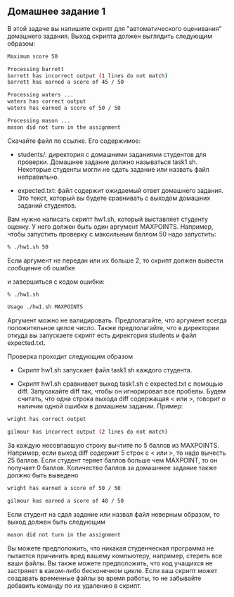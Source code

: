 ## Домашнее задание 1

В этой задаче вы напишите скрипт для "автоматического оценивания" домашнего задания. Выход скрипта должен выглядить следующим образом:

```bash 
Maximum score 50

Processing barrett 
barrett has incorrect output (1 lines do not match)
barrett has earned a score of 45 / 50

Processing waters ...
waters has correct output
waters has earned a score of 50 / 50

Processing mason ...
mason did not turn in the assignment
```

Скачайте файл по ссылке. Его содержимое:

- students/: директория с домашними заданиями студентов для проверки. Домашнее задание должно называться task1.sh. Некоторые студенты могли не сдать задание или назвать файл неправильно.

- expected.txt: файл содержит ожидаемый ответ домашнего задания. Это текст, который вы будете сравнивать с выходом домашних заданий студентов.

Вам нужно написать скрипт hw1.sh, который выставляет студенту оценку. У него должен быть один аргумент MAXPOINTS. Например, чтобы запустить проверку с максильным баллом 50 надо запустить:

```bash 
% ./hw1.sh 50
```

Если аргумент не передан или их больше 2, то скрипт должен вывести сообщение об ошибке

и завершиться с кодом ошибки:

```bash 
% ./hw1.sh

Usage ./hw1.sh MAXPOINTS
```

Аргумент можно не валидировать. Предполагайте, что аргумент всегда положительное целое число. Также предполагайте, что в директории откуда вы запускаете скрипт есть директория students и файл expected.txt.

Проверка проходит следующим образом

- Скрипт hw1.sh запускает файл task1.sh каждого студента.

- Скрипт hw1.sh сравнивает выход task1.sh с expected.txt с помощью diff. Запусакайте diff так, чтобы он игнорировал все пробелы. Будем считать, что одна строка выхода diff содержащая < или >, говорит о наличии одной ошибки в домашнем задании. Пример:

```bash 
wright has correct output

gilmour has incorrect output (2 lines do not match)
```

За каждую несовпавшую строку вычтите по 5 баллов из MAXPOINTS. Например, если выход diff содержит 5 строк с < или >, то надо вычесть 25 баллов. Если студент теряет баллов больше чем MAXPOINT, то он получает 0 баллов. Количество баллов за домашннее задание также должно быть выведено

```bash 
wright has earned a score of 50 / 50

gilmour has earned a score of 40 / 50
```

Если студент на сдал задание или назвал файл неверным образом, то выход должен быть следующим

```bash
mason did not turn in the assignment
```

Вы можете предположить, что никакая студенческая программа не пытается причинить вред вашему компьютеру, например, стереть все ваши файлы. Вы также можете предположить, что код учащихся не застрянет в каком-либо бесконечном цикле. Если ваш скрипт может создавать временные файлы во время работы, то не забывайте добавить команду по их удалению в скрипт.
